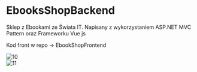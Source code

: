 # EbooksShopBackend

Sklep z Ebookami ze Świata IT. Napisany z wykorzystaniem ASP.NET MVC Pattern oraz Frameworku Vue js


Kod front w repo -> EbookShopFrontend

![10](https://user-images.githubusercontent.com/39875865/126328344-d88fedd2-287d-4ef2-bc45-7dba95f50be5.PNG)
<br>![11](https://user-images.githubusercontent.com/39875865/126328366-40e117d2-4064-46b4-bbf0-0f23df73722c.PNG)

